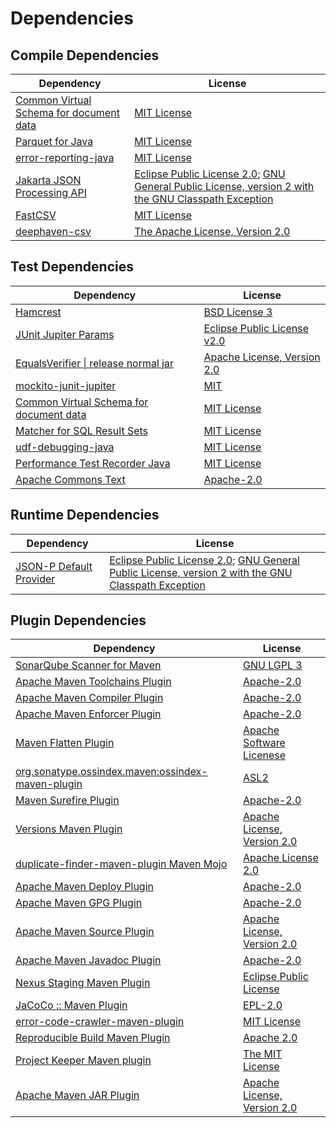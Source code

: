<!-- @formatter:off -->
# Dependencies

## Compile Dependencies

| Dependency                                   | License                                                                                                      |
| -------------------------------------------- | ------------------------------------------------------------------------------------------------------------ |
| [Common Virtual Schema for document data][0] | [MIT License][1]                                                                                             |
| [Parquet for Java][2]                        | [MIT License][3]                                                                                             |
| [error-reporting-java][4]                    | [MIT License][5]                                                                                             |
| [Jakarta JSON Processing API][6]             | [Eclipse Public License 2.0][7]; [GNU General Public License, version 2 with the GNU Classpath Exception][8] |
| [FastCSV][9]                                 | [MIT License][10]                                                                                            |
| [deephaven-csv][11]                          | [The Apache License, Version 2.0][12]                                                                        |

## Test Dependencies

| Dependency                                   | License                           |
| -------------------------------------------- | --------------------------------- |
| [Hamcrest][13]                               | [BSD License 3][14]               |
| [JUnit Jupiter Params][15]                   | [Eclipse Public License v2.0][16] |
| [EqualsVerifier \| release normal jar][17]   | [Apache License, Version 2.0][12] |
| [mockito-junit-jupiter][18]                  | [MIT][10]                         |
| [Common Virtual Schema for document data][0] | [MIT License][1]                  |
| [Matcher for SQL Result Sets][19]            | [MIT License][20]                 |
| [udf-debugging-java][21]                     | [MIT License][22]                 |
| [Performance Test Recorder Java][23]         | [MIT License][24]                 |
| [Apache Commons Text][25]                    | [Apache-2.0][12]                  |

## Runtime Dependencies

| Dependency                   | License                                                                                                      |
| ---------------------------- | ------------------------------------------------------------------------------------------------------------ |
| [JSON-P Default Provider][6] | [Eclipse Public License 2.0][7]; [GNU General Public License, version 2 with the GNU Classpath Exception][8] |

## Plugin Dependencies

| Dependency                                              | License                           |
| ------------------------------------------------------- | --------------------------------- |
| [SonarQube Scanner for Maven][26]                       | [GNU LGPL 3][27]                  |
| [Apache Maven Toolchains Plugin][28]                    | [Apache-2.0][12]                  |
| [Apache Maven Compiler Plugin][29]                      | [Apache-2.0][12]                  |
| [Apache Maven Enforcer Plugin][30]                      | [Apache-2.0][12]                  |
| [Maven Flatten Plugin][31]                              | [Apache Software Licenese][12]    |
| [org.sonatype.ossindex.maven:ossindex-maven-plugin][32] | [ASL2][33]                        |
| [Maven Surefire Plugin][34]                             | [Apache-2.0][12]                  |
| [Versions Maven Plugin][35]                             | [Apache License, Version 2.0][12] |
| [duplicate-finder-maven-plugin Maven Mojo][36]          | [Apache License 2.0][37]          |
| [Apache Maven Deploy Plugin][38]                        | [Apache-2.0][12]                  |
| [Apache Maven GPG Plugin][39]                           | [Apache-2.0][12]                  |
| [Apache Maven Source Plugin][40]                        | [Apache License, Version 2.0][12] |
| [Apache Maven Javadoc Plugin][41]                       | [Apache-2.0][12]                  |
| [Nexus Staging Maven Plugin][42]                        | [Eclipse Public License][43]      |
| [JaCoCo :: Maven Plugin][44]                            | [EPL-2.0][45]                     |
| [error-code-crawler-maven-plugin][46]                   | [MIT License][47]                 |
| [Reproducible Build Maven Plugin][48]                   | [Apache 2.0][33]                  |
| [Project Keeper Maven plugin][49]                       | [The MIT License][50]             |
| [Apache Maven JAR Plugin][51]                           | [Apache License, Version 2.0][12] |

[0]: https://github.com/exasol/virtual-schema-common-document/
[1]: https://github.com/exasol/virtual-schema-common-document/blob/main/LICENSE
[2]: https://github.com/exasol/parquet-io-java/
[3]: https://github.com/exasol/parquet-io-java/blob/main/LICENSE
[4]: https://github.com/exasol/error-reporting-java/
[5]: https://github.com/exasol/error-reporting-java/blob/main/LICENSE
[6]: https://github.com/eclipse-ee4j/jsonp
[7]: https://projects.eclipse.org/license/epl-2.0
[8]: https://projects.eclipse.org/license/secondary-gpl-2.0-cp
[9]: https://github.com/osiegmar/FastCSV
[10]: https://opensource.org/licenses/MIT
[11]: https://github.com/deephaven/deephaven-csv
[12]: https://www.apache.org/licenses/LICENSE-2.0.txt
[13]: http://hamcrest.org/JavaHamcrest/
[14]: http://opensource.org/licenses/BSD-3-Clause
[15]: https://junit.org/junit5/
[16]: https://www.eclipse.org/legal/epl-v20.html
[17]: https://www.jqno.nl/equalsverifier
[18]: https://github.com/mockito/mockito
[19]: https://github.com/exasol/hamcrest-resultset-matcher/
[20]: https://github.com/exasol/hamcrest-resultset-matcher/blob/main/LICENSE
[21]: https://github.com/exasol/udf-debugging-java/
[22]: https://github.com/exasol/udf-debugging-java/blob/main/LICENSE
[23]: https://github.com/exasol/performance-test-recorder-java/
[24]: https://github.com/exasol/performance-test-recorder-java/blob/main/LICENSE
[25]: https://commons.apache.org/proper/commons-text
[26]: http://sonarsource.github.io/sonar-scanner-maven/
[27]: http://www.gnu.org/licenses/lgpl.txt
[28]: https://maven.apache.org/plugins/maven-toolchains-plugin/
[29]: https://maven.apache.org/plugins/maven-compiler-plugin/
[30]: https://maven.apache.org/enforcer/maven-enforcer-plugin/
[31]: https://www.mojohaus.org/flatten-maven-plugin/
[32]: https://sonatype.github.io/ossindex-maven/maven-plugin/
[33]: http://www.apache.org/licenses/LICENSE-2.0.txt
[34]: https://maven.apache.org/surefire/maven-surefire-plugin/
[35]: https://www.mojohaus.org/versions/versions-maven-plugin/
[36]: https://basepom.github.io/duplicate-finder-maven-plugin
[37]: http://www.apache.org/licenses/LICENSE-2.0.html
[38]: https://maven.apache.org/plugins/maven-deploy-plugin/
[39]: https://maven.apache.org/plugins/maven-gpg-plugin/
[40]: https://maven.apache.org/plugins/maven-source-plugin/
[41]: https://maven.apache.org/plugins/maven-javadoc-plugin/
[42]: http://www.sonatype.com/public-parent/nexus-maven-plugins/nexus-staging/nexus-staging-maven-plugin/
[43]: http://www.eclipse.org/legal/epl-v10.html
[44]: https://www.jacoco.org/jacoco/trunk/doc/maven.html
[45]: https://www.eclipse.org/legal/epl-2.0/
[46]: https://github.com/exasol/error-code-crawler-maven-plugin/
[47]: https://github.com/exasol/error-code-crawler-maven-plugin/blob/main/LICENSE
[48]: http://zlika.github.io/reproducible-build-maven-plugin
[49]: https://github.com/exasol/project-keeper/
[50]: https://github.com/exasol/project-keeper/blob/main/LICENSE
[51]: https://maven.apache.org/plugins/maven-jar-plugin/
